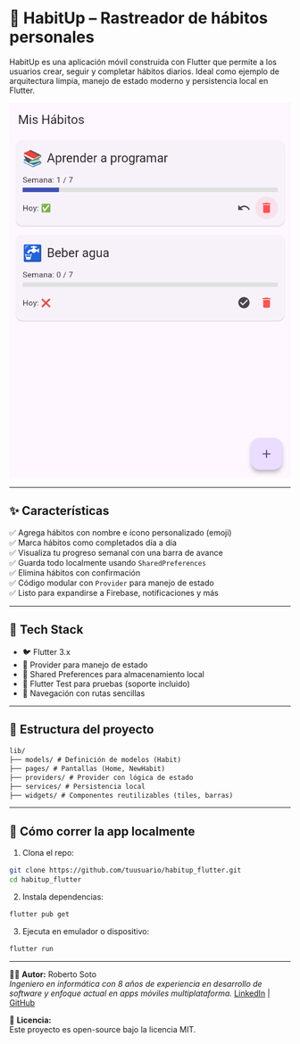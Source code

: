 # 🧠 HabitUp – Rastreador de hábitos personales

HabitUp es una aplicación móvil construida con Flutter que permite a los usuarios crear, seguir y completar hábitos diarios. Ideal como ejemplo de arquitectura limpia, manejo de estado moderno y persistencia local en Flutter.

![HabitUp Screenshot](screenshots/habitup_home.png)

---

## ✨ Características

✅ Agrega hábitos con nombre e ícono personalizado (emoji)  
✅ Marca hábitos como completados día a día  
✅ Visualiza tu progreso semanal con una barra de avance  
✅ Guarda todo localmente usando `SharedPreferences`  
✅ Elimina hábitos con confirmación  
✅ Código modular con `Provider` para manejo de estado  
✅ Listo para expandirse a Firebase, notificaciones y más

---

## 🧱 Tech Stack

- 🐦 Flutter 3.x
- 🔁 Provider para manejo de estado
- 💾 Shared Preferences para almacenamiento local
- 🧪 Flutter Test para pruebas (soporte incluido)
- 🧭 Navegación con rutas sencillas

---

## 🧩 Estructura del proyecto
```text
lib/
├── models/ # Definición de modelos (Habit)
├── pages/ # Pantallas (Home, NewHabit)
├── providers/ # Provider con lógica de estado
├── services/ # Persistencia local
├── widgets/ # Componentes reutilizables (tiles, barras)
```

---

## 🚀 Cómo correr la app localmente

1. Clona el repo:
```bash
git clone https://github.com/tuusuario/habitup_flutter.git
cd habitup_flutter
```

2. Instala dependencias:
```bash
flutter pub get
```

3. Ejecuta en emulador o dispositivo:
```bash
flutter run
```

---

👨‍💻 **Autor:** Roberto Soto  
*Ingeniero en informática con 8 años de experiencia en desarrollo de software y enfoque actual en apps móviles multiplataforma.*
[LinkedIn](www.linkedin.com/in/roberto-soto-b28b74a5) | [GitHub](https://github.com/Narubyx)


🪪 **Licencia:**  
Este proyecto es open-source bajo la licencia MIT.